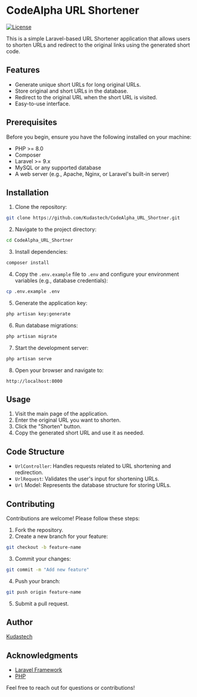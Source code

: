 # CodeAlpha URL Shortener

[![License](https://img.shields.io/badge/license-MIT-green.svg)](LICENSE)

This is a simple Laravel-based URL Shortener application that allows users to shorten URLs and redirect to the original links using the generated short code.

## Features

-   Generate unique short URLs for long original URLs.
-   Store original and short URLs in the database.
-   Redirect to the original URL when the short URL is visited.
-   Easy-to-use interface.

## Prerequisites

Before you begin, ensure you have the following installed on your machine:

-   PHP >= 8.0
-   Composer
-   Laravel >= 9.x
-   MySQL or any supported database
-   A web server (e.g., Apache, Nginx, or Laravel's built-in server)

## Installation

1. Clone the repository:

```bash
git clone https://github.com/Kudastech/CodeAlpha_URL_Shortner.git
```

2. Navigate to the project directory:

```bash
cd CodeAlpha_URL_Shortner
```

3. Install dependencies:

```bash
composer install
```

4. Copy the `.env.example` file to `.env` and configure your environment variables (e.g., database credentials):

```bash
cp .env.example .env
```

5. Generate the application key:

```bash
php artisan key:generate
```

6. Run database migrations:

```bash
php artisan migrate
```

7. Start the development server:

```bash
php artisan serve
```

8. Open your browser and navigate to:

```
http://localhost:8000
```

## Usage

1. Visit the main page of the application.
2. Enter the original URL you want to shorten.
3. Click the "Shorten" button.
4. Copy the generated short URL and use it as needed.

## Code Structure

-   `UrlController`: Handles requests related to URL shortening and redirection.
-   `UrlRequest`: Validates the user's input for shortening URLs.
-   `Url` Model: Represents the database structure for storing URLs.

## Contributing

Contributions are welcome! Please follow these steps:

1. Fork the repository.
2. Create a new branch for your feature:

```bash
git checkout -b feature-name
```

3. Commit your changes:

```bash
git commit -m "Add new feature"
```

4. Push your branch:

```bash
git push origin feature-name
```

5. Submit a pull request.

## Author

[Kudastech](https://github.com/Kudastech)

## Acknowledgments

-   [Laravel Framework](https://laravel.com/)
-   [PHP](https://www.php.net/)

Feel free to reach out for questions or contributions!
